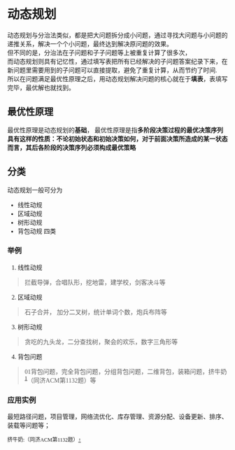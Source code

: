 <style type="text/css">
* {
    font-family: 微软雅黑;
}
</style>
# 动态规划

动态规划与分治法类似，都是把大问题拆分成小问题，通过寻找大问题与小问题的递推关系，解决一个个小问题，最终达到解决原问题的效果。<br>
但不同的是，分治法在子问题和子子问题等上被重复计算了很多次，<br>
而动态规划则具有记忆性，通过填写表把所有已经解决的子问题答案纪录下来，在新问题里需要用到的子问题可以直接提取，避免了重复计算，从而节约了时间.<br>
所以在问题满足最优性原理之后，用动态规划解决问题的核心就在于**填表**，表填写完毕，最优解也就找到。

## 最优性原理

最优性原理是动态规划的**基础**，
最优性原理是指**多阶段决策过程的最优决策序列具有这样的性质：不论初始状态和初始决策如何，对于前面决策所造成的某一状态而言，其后各阶段的决策序列必须构成最优策略**

## 分类

动态规划一般可分为
* 线性动规
* 区域动规
* 树形动规
* 背包动规
四类

### 举例

1. 线性动规 
> 拦截导弹，合唱队形，挖地雷，建学校，剑客决斗等
2. 区域动规
> 石子合并， 加分二叉树，统计单词个数，炮兵布阵等
3. 树形动规
> 贪吃的九头龙，二分查找树，聚会的欢乐，数字三角形等
4. 背包问题
> 01背包问题，完全背包问题，分组背包问题，二维背包，装箱问题，挤牛奶<sup id="1"><a href="#5">1</a></sup>（同济ACM第1132题）等

### 应用实例

最短路径问题，项目管理，网络流优化、库存管理、资源分配、设备更新、排序、装载等问题等；

<span id="5" style="font-size:12px;">挤牛奶:（同济ACM第1132题）<span><a href="#1">↑</a>